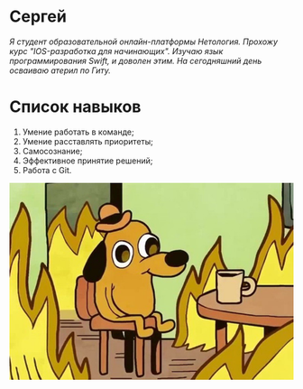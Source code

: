 # **Сергей**

*Я студент образовательной онлайн-платформы Нетология. Прохожу курс "IOS-разработка для начинающих". Изучаю язык программирования Swift, и доволен этим. На сегодняшний день осваиваю атерил по Гиту.*

# Список навыков
1. Умение работать в команде;
2. Умение расставлять приоритеты;
3. Самосознание;
4. Эффективное принятие решений;
5. Работа с Git.

![где картинка](/img/fine.jpeg)